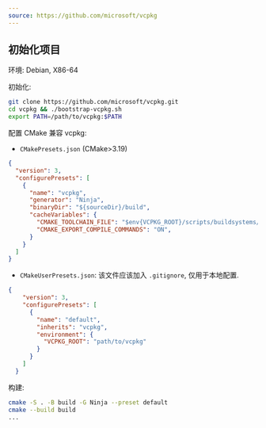 ```yaml
---
source: https://github.com/microsoft/vcpkg
---
```


## 初始化项目

环境: Debian, X86-64

初始化:
```bash
git clone https://github.com/microsoft/vcpkg.git
cd vcpkg && ./bootstrap-vcpkg.sh
export PATH=/path/to/vcpkg:$PATH
```

配置 CMake 兼容 vcpkg:

- `CMakePresets.json` (CMake>3.19) 
```json
{
  "version": 3,
  "configurePresets": [
    {
      "name": "vcpkg",
      "generator": "Ninja",
      "binaryDir": "${sourceDir}/build",
      "cacheVariables": {
        "CMAKE_TOOLCHAIN_FILE": "$env{VCPKG_ROOT}/scripts/buildsystems/vcpkg.cmake",
        "CMAKE_EXPORT_COMPILE_COMMANDS": "ON",
      }
    }
  ]
}
```

- `CMakeUserPresets.json`: 该文件应该加入 `.gitignore`, 仅用于本地配置. 
```json
{
    "version": 3,
    "configurePresets": [
      {
        "name": "default",
        "inherits": "vcpkg",
        "environment": {
          "VCPKG_ROOT": "path/to/vcpkg"
        }
      }
    ]
  }
```

构建:

```bash
cmake -S . -B build -G Ninja --preset default 
cmake --build build
...
```